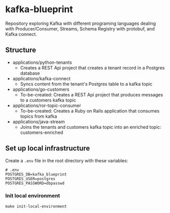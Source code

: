 # kafka-blueprint
Repository exploring Kafka with different programing languages dealing with Producer/Consumer, Streams, Schema Registry with protobuf, and Kafka connect.

## Structure
- applications/python-tenants
  - Creates a REST Api project that creates a tenant record in a Postgres database
- applications/kafka-connect
  - Syncs content from the tenant's Postgres table to a kafka topic
- applications/go-customers
  - To-be-created: Creates a REST Api project that produces messages to a customers kafka topic
- applications/ror-topic-consumer
  - To-be-created: Creates a Ruby on Rails application that consumes topics from kafka
- applications/java-stream
  - Joins the tenants and customers kafka topic into an enriched topic: customers-enriched

## Set up local infrastructure
Create a `.env` file in the root directory with these variables:
```
# .env
POSTGRES_DB=kafka_blueprint
POSTGRES_USER=postgres
POSTGRES_PASSWORD=dbpasswd
```

### Init local environment
  ```
  make init-local-environment
  ```
